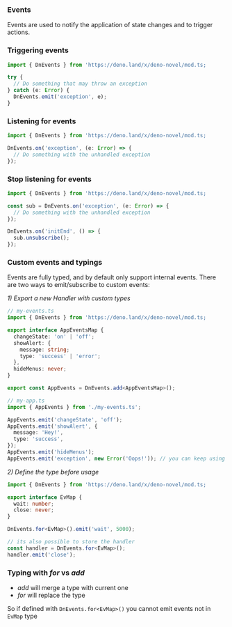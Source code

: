 ### Events

Events are used to notify the application of state changes and to trigger actions.

### Triggering events

```ts
import { DnEvents } from 'https://deno.land/x/deno-novel/mod.ts;

try {
  // Do something that may throw an exception
} catch (e: Error) {
  DnEvents.emit('exception', e);
}
```
### Listening for events

```ts
import { DnEvents } from 'https://deno.land/x/deno-novel/mod.ts;

DnEvents.on('exception', (e: Error) => {
  // Do something with the unhandled exception
});
```

### Stop listening for events

```ts
import { DnEvents } from 'https://deno.land/x/deno-novel/mod.ts;

const sub = DnEvents.on('exception', (e: Error) => {
  // Do something with the unhandled exception
});

DnEvents.on('initEnd', () => {
  sub.unsubscribe();
});
```

### Custom events and typings

Events are fully typed, and by default only support internal events.
There are two ways to emit/subscribe to custom events:

*1) Export a new Handler with custom types*

```ts
// my-events.ts
import { DnEvents } from 'https://deno.land/x/deno-novel/mod.ts;

export interface AppEventsMap {
  changeState: 'on' | 'off';
  showAlert: {
    message: string;
    type: 'success' | 'error';
  },
  hideMenus: never;
}

export const AppEvents = DnEvents.add<AppEventsMap>();
```

```ts
// my-app.ts
import { AppEvents } from './my-events.ts';

AppEvents.emit('changeState', 'off');
AppEvents.emit('showAlert', {
  message: 'Hey!',
  type: 'success',
});
AppEvents.emit('hideMenus');
AppEvents.emit('exception', new Error('Oops!')); // you can keep using all other events
```

*2) Define the type before usage*

```ts
import { DnEvents } from 'https://deno.land/x/deno-novel/mod.ts;

export interface EvMap {
  wait: number;
  close: never;
}

DnEvents.for<EvMap>().emit('wait', 5000);

// its also possible to store the handler
const handler = DnEvents.for<EvMap>();
handler.emit('close');
```

### Typing  with *for* vs *add*

 - *add* will merge a type with current one
 - *for* will replace the type

So if defined with `DnEvents.for<EvMap>()` you cannot emit events not in `EvMap` type
